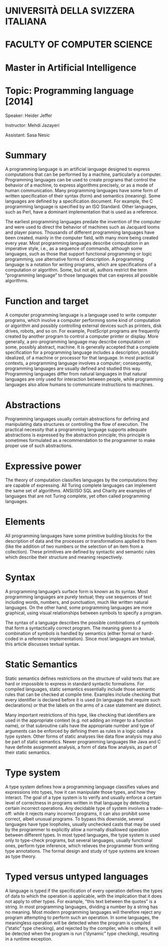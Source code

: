 # <span class="smallcaps">UNIVERSITÀ DELLA SVIZZERA ITALIANA</span>

# FACULTY OF COMPUTER SCIENCE

# Master in Artificial Intelligence

# Topic: Programming language \[2014\]

Speaker: Heider Jeffer

Instructor: Mehdi Jazayeri

Assistant: Sasa Nesic

# Summary

A programming language is an artificial language designed to express
computations that can be performed by a machine, particularly a
computer. Programming languages can be used to create programs that
control the behavior of a machine, to express algorithms precisely, or
as a mode of human communication. Many programming languages have some
form of written specification of their syntax (form) and semantics
(meaning). Some languages are defined by a specification document. For
example, the C programming language is specified by an ISO Standard.
Other languages, such as Perl, have a dominant implementation that is
used as a reference.

The earliest programming languages predate the invention of the computer
and were used to direct the behavior of machines such as Jacquard looms
and player pianos. Thousands of different programming languages have
been created, mainly in the computer field, with many more being created
every year. Most programming languages describe computation in an
imperative style, i.e., as a sequence of commands, although some
languages, such as those that support functional programming or logic
programming, use alternative forms of description. A programming
language is a notation for writing programs, which are specifications of
a computation or algorithm. Some, but not all, authors restrict the term
”programming language” to those languages that can express all possible
algorithms.

# Function and target

A computer programming language is a language used to write computer
programs, which involve a computer performing some kind of computation
or algorithm and possibly controlling external devices such as printers,
disk drives, robots, and so on. For example, PostScript programs are
frequently created by another program to control a computer printer or
display. More generally, a pro-programming language may describe
computation on some, possibly abstract, machine. It is generally
accepted that a complete specification for a programming language
includes a description, possibly idealized, of a machine or processor
for that language. In most practical contexts, a programming language
involves a computer; consequently, programming languages are usually
defined and studied this way. Programming languages differ from natural
languages in that natural languages are only used for interaction
between people, while programming languages also allow humans to
communicate instructions to machines.

# Abstractions

Programming languages usually contain abstractions for defining and
manipulating data structures or controlling the flow of execution. The
practical necessity that a programming language supports adequate
abstractions is expressed by the abstraction principle; this principle
is sometimes formulated as a recommendation to the programmer to make
proper use of such abstractions.

# Expressive power

The theory of computation classifies languages by the computations they
are capable of expressing. All Turing complete languages can implement
the same set of algorithms. ANSI/ISO SQL and Charity are examples of
languages that are not Turing complete, yet often called programming
languages.

# Elements

All programming languages have some primitive building blocks for the
description of data and the processes or transformations applied to them
(like the addition of two numbers or the selection of an item from a
collection). These primitives are defined by syntactic and semantic
rules which describe their structure and meaning respectively.

# Syntax

A programming language’s surface form is known as its syntax. Most
programming languages are purely textual; they use sequences of text
including words, numbers, and punctuation, much like written natural
languages. On the other hand, some programming languages are more
graphical, using visual relationships between symbols to specify a
program.

The syntax of a language describes the possible combinations of symbols
that form a syntactically correct program. The meaning given to a
combination of symbols is handled by semantics (either formal or
hard-coded in a reference implementation). Since most languages are
textual, this article discusses textual syntax.

# Static Semantics

Static semantics defines restrictions on the structure of valid texts
that are hard or impossible to express in standard syntactic formalisms.
For compiled languages, static semantics essentially include those
semantic rules that can be checked at compile time. Examples include
checking that every identifier is declared before it is used (in
languages that require such declarations) or that the labels on the arms
of a case statement are distinct.

Many important restrictions of this type, like checking that identifiers
are used in the appropriate context (e.g. not adding an integer to a
function name), or that subroutine calls have the appropriate number and
type of arguments can be enforced by defining them as rules in a logic
called a type system. Other forms of static analyses like data flow
analysis may also be part of static semantics. Newer programming
languages like Java and C have definite assignment analysis, a form of
data flow analysis, as part of their static semantics.

# Type system

A type system defines how a programming language classifies values and
expressions into types, how it can manipulate those types, and how they
interact. The goal of a type system is to verify and usually enforce a
certain level of correctness in programs written in that language by
detecting certain incorrect operations. Any decidable type of system
involves a trade-off: while it rejects many incorrect programs, it can
also prohibit some correct, albeit unusual programs. To bypass this
downside, several languages have type loopholes, usually unchecked casts
that may be used by the programmer to explicitly allow a normally
disallowed operation between different types. In most typed languages,
the type system is used only to type-check programs, but several
languages, usually functional ones, perform type inference, which
relieves the programmer from writing type annotations. The formal design
and study of type systems are known as type theory.

# Typed versus untyped languages

A language is typed if the specification of every operation defines the
types of data to which the operation is applicable, with the implication
that it does not apply to other types. For example, ”this text between
the quotes” is a string. In most programming languages, dividing a
number by a string has no meaning. Most modern programming languages
will therefore reject any program attempting to perform such an
operation. In some languages, the meaningless operation will be detected
when the program is compiled (”static” type checking), and rejected by
the compiler, while in others, it will be detected when the program is
run (”dynamic” type checking), resulting in a runtime exception.
